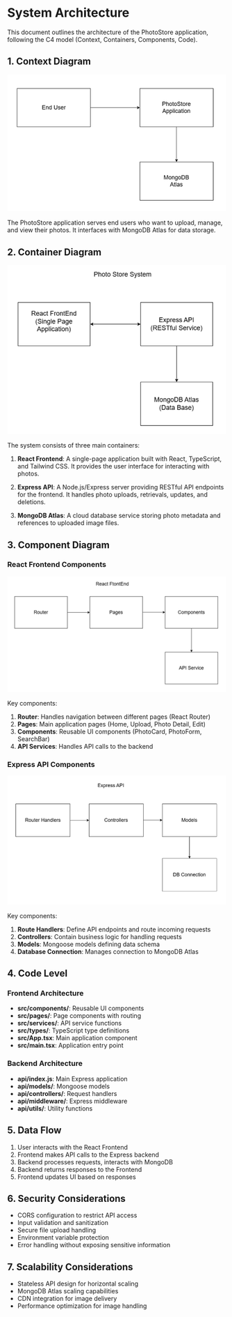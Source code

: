 # System Architecture

This document outlines the architecture of the PhotoStore application, following the C4 model (Context, Containers, Components, Code).

## 1. Context Diagram

![Context Diagram](../assets/1.PNG)

The PhotoStore application serves end users who want to upload, manage, and view their photos. It interfaces with MongoDB Atlas for data storage.

## 2. Container Diagram

![Container Diagram](../assets/2.PNG)

The system consists of three main containers:

1. **React Frontend**: A single-page application built with React, TypeScript, and Tailwind CSS. It provides the user interface for interacting with photos.

2. **Express API**: A Node.js/Express server providing RESTful API endpoints for the frontend. It handles photo uploads, retrievals, updates, and deletions.

3. **MongoDB Atlas**: A cloud database service storing photo metadata and references to uploaded image files.

## 3. Component Diagram

### React Frontend Components

![Component Diagram](../assets/3.PNG)

Key components:

1. **Router**: Handles navigation between different pages (React Router)
2. **Pages**: Main application pages (Home, Upload, Photo Detail, Edit)
3. **Components**: Reusable UI components (PhotoCard, PhotoForm, SearchBar)
4. **API Services**: Handles API calls to the backend

### Express API Components

![Component Diagram](../assets/4.PNG)


Key components:

1. **Route Handlers**: Define API endpoints and route incoming requests
2. **Controllers**: Contain business logic for handling requests
3. **Models**: Mongoose models defining data schema
4. **Database Connection**: Manages connection to MongoDB Atlas

## 4. Code Level

### Frontend Architecture

- **src/components/**: Reusable UI components
- **src/pages/**: Page components with routing
- **src/services/**: API service functions
- **src/types/**: TypeScript type definitions
- **src/App.tsx**: Main application component
- **src/main.tsx**: Application entry point

### Backend Architecture

- **api/index.js**: Main Express application
- **api/models/**: Mongoose models
- **api/controllers/**: Request handlers
- **api/middleware/**: Express middleware
- **api/utils/**: Utility functions

## 5. Data Flow

1. User interacts with the React Frontend
2. Frontend makes API calls to the Express backend
3. Backend processes requests, interacts with MongoDB
4. Backend returns responses to the Frontend
5. Frontend updates UI based on responses

## 6. Security Considerations

- CORS configuration to restrict API access
- Input validation and sanitization
- Secure file upload handling
- Environment variable protection
- Error handling without exposing sensitive information

## 7. Scalability Considerations

- Stateless API design for horizontal scaling
- MongoDB Atlas scaling capabilities
- CDN integration for image delivery
- Performance optimization for image handling